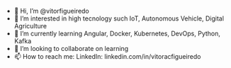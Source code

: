 - 👋 Hi, I’m @vitorfigueiredo
- 👀 I’m interested in high tecnology such IoT, Autonomous Vehicle, Digital Agriculture
- 🌱 I’m currently learning Angular, Docker, Kubernetes, DevOps, Python, Kafka
- 💞️ I’m looking to collaborate on learning
- 📫 How to reach me: LinkedIn: linkedin.com/in/vitoracfigueiredo

<!---
vitorfigueiredo/vitorfigueiredo is a ✨ special ✨ repository because its `README.md` (this file) appears on your GitHub profile.
You can click the Preview link to take a look at your changes.
--->
